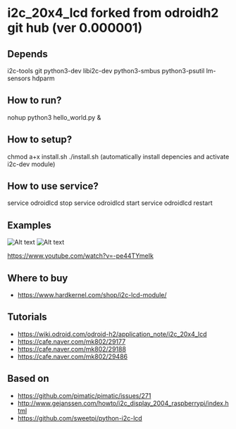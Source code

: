# i2c_20x4_lcd forked from odroidh2 git hub (ver 0.000001)

## Depends
i2c-tools git python3-dev libi2c-dev python3-smbus python3-psutil lm-sensors hdparm

## How to run?
nohup python3 hello_world.py &

## How to setup? 
chmod a+x install.sh
./install.sh
(automatically install depencies and activate i2c-dev module)

## How to use service?
service odroidlcd stop
service odroidlcd start
service odroidlcd restart

## Examples
![Alt text](https://t1.daumcdn.net/cfile/tistory/997F52475C041C7203)
![Alt text](https://t1.daumcdn.net/cfile/tistory/99A9C8465C041C7204)

https://www.youtube.com/watch?v=-pe44TYmeIk

## Where to buy
- https://www.hardkernel.com/shop/i2c-lcd-module/

## Tutorials
- https://wiki.odroid.com/odroid-h2/application_note/i2c_20x4_lcd
- https://cafe.naver.com/mk802/29177
- https://cafe.naver.com/mk802/29188
- https://cafe.naver.com/mk802/29486

## Based on
* https://github.com/pimatic/pimatic/issues/271
* http://www.gejanssen.com/howto/i2c_display_2004_raspberrypi/index.html
* https://github.com/sweetpi/python-i2c-lcd
